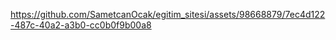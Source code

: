 

https://github.com/SametcanOcak/egitim_sitesi/assets/98668879/7ec4d122-487c-40a2-a3b0-cc0b0f9b00a8


